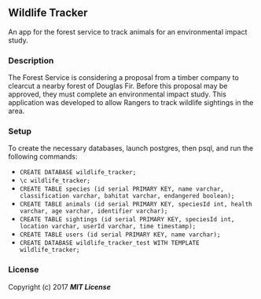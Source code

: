 ## Wildlife Tracker

An app for the forest service to track animals for an environmental impact study.

### Description

The Forest Service is considering a proposal from a timber company to clearcut a nearby forest of Douglas Fir. Before this proposal may be approved, they must complete an environmental impact study. This application was developed to allow Rangers to track wildlife sightings in the area.

### Setup

To create the necessary databases, launch postgres, then psql, and run the following commands:

* `CREATE DATABASE wildlife_tracker;`
* `\c wildlife_tracker;`
* `CREATE TABLE species (id serial PRIMARY KEY, name varchar, classification varchar, bahitat varchar, endangered boolean);`
* `CREATE TABLE animals (id serial PRIMARY KEY, speciesId int, health varchar, age varchar, identifier varchar);`
* `CREATE TABLE sightings (id serial PRIMARY KEY, speciesId int, location varchar, userId varchar, time timestamp);`
* `CREATE TABLE users (id serial PRIMARY KEY, name varchar);`
* `CREATE DATABASE wildlife_tracker_test WITH TEMPLATE wildlife_tracker;`

### License

Copyright (c) 2017 **_MIT License_**
